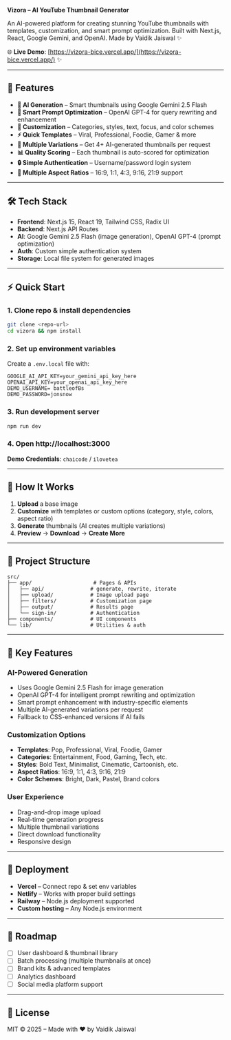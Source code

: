 
**Vizora – AI YouTube Thumbnail Generator**

An AI-powered platform for creating stunning YouTube thumbnails with templates, customization, and smart prompt optimization.
Built with Next.js, React, Google Gemini, and OpenAI.
Made by Vaidik Jaiswal ✨

🌐 **Live Demo**: [https://vizora-bice.vercel.app/](https://vizora-bice.vercel.app/) ✨

---

## 🚀 Features

- **🎯 AI Generation** – Smart thumbnails using Google Gemini 2.5 Flash
- **🧠 Smart Prompt Optimization** – OpenAI GPT-4 for query rewriting and enhancement
- **🎨 Customization** – Categories, styles, text, focus, and color schemes
- **⚡ Quick Templates** – Viral, Professional, Foodie, Gamer & more
- **🔄 Multiple Variations** – Get 4+ AI-generated thumbnails per request
- **📊 Quality Scoring** – Each thumbnail is auto-scored for optimization
- **🔒 Simple Authentication** – Username/password login system
- **📐 Multiple Aspect Ratios** – 16:9, 1:1, 4:3, 9:16, 21:9 support

---

## 🛠️ Tech Stack

- **Frontend**: Next.js 15, React 19, Tailwind CSS, Radix UI
- **Backend**: Next.js API Routes
- **AI**: Google Gemini 2.5 Flash (image generation), OpenAI GPT-4 (prompt optimization)
- **Auth**: Custom simple authentication system
- **Storage**: Local file system for generated images

---

## ⚡ Quick Start

### 1. Clone repo & install dependencies

```bash
git clone <repo-url>
cd vizora && npm install
```

### 2. Set up environment variables

Create a `.env.local` file with:

```env
GOOGLE_AI_API_KEY=your_gemini_api_key_here
OPENAI_API_KEY=your_openai_api_key_here
DEMO_USERNAME= battleofBs
DEMO_PASSWORD=jonsnow
```

### 3. Run development server

```bash
npm run dev
```

### 4. Open http://localhost:3000

**Demo Credentials**: `chaicode` / `ilovetea`

---

## 🎨 How It Works

1. **Upload** a base image
2. **Customize** with templates or custom options (category, style, colors, aspect ratio)
3. **Generate** thumbnails (AI creates multiple variations)
4. **Preview** → **Download** → **Create More**

---

## 📂 Project Structure

```
src/
├── app/                    # Pages & APIs
│   ├── api/               # generate, rewrite, iterate
│   ├── upload/            # Image upload page
│   ├── filters/           # Customization page
│   ├── output/            # Results page
│   └── sign-in/           # Authentication
├── components/            # UI components
└── lib/                   # Utilities & auth
```

---

## 🔧 Key Features

### AI-Powered Generation

- Uses Google Gemini 2.5 Flash for image generation
- OpenAI GPT-4 for intelligent prompt rewriting and optimization
- Smart prompt enhancement with industry-specific elements
- Multiple AI-generated variations per request
- Fallback to CSS-enhanced versions if AI fails

### Customization Options

- **Templates**: Pop, Professional, Viral, Foodie, Gamer
- **Categories**: Entertainment, Food, Gaming, Tech, etc.
- **Styles**: Bold Text, Minimalist, Cinematic, Cartoonish, etc.
- **Aspect Ratios**: 16:9, 1:1, 4:3, 9:16, 21:9
- **Color Schemes**: Bright, Dark, Pastel, Brand colors

### User Experience

- Drag-and-drop image upload
- Real-time generation progress
- Multiple thumbnail variations
- Direct download functionality
- Responsive design

---

## 🚀 Deployment

- **Vercel** – Connect repo & set env variables
- **Netlify** – Works with proper build settings
- **Railway** – Node.js deployment supported
- **Custom hosting** – Any Node.js environment

---

## 🔮 Roadmap

- [ ] User dashboard & thumbnail library
- [ ] Batch processing (multiple thumbnails at once)
- [ ] Brand kits & advanced templates
- [ ] Analytics dashboard
- [ ] Social media platform support

---

## 📄 License

MIT © 2025 – Made with ❤️ by Vaidik Jaiswal

